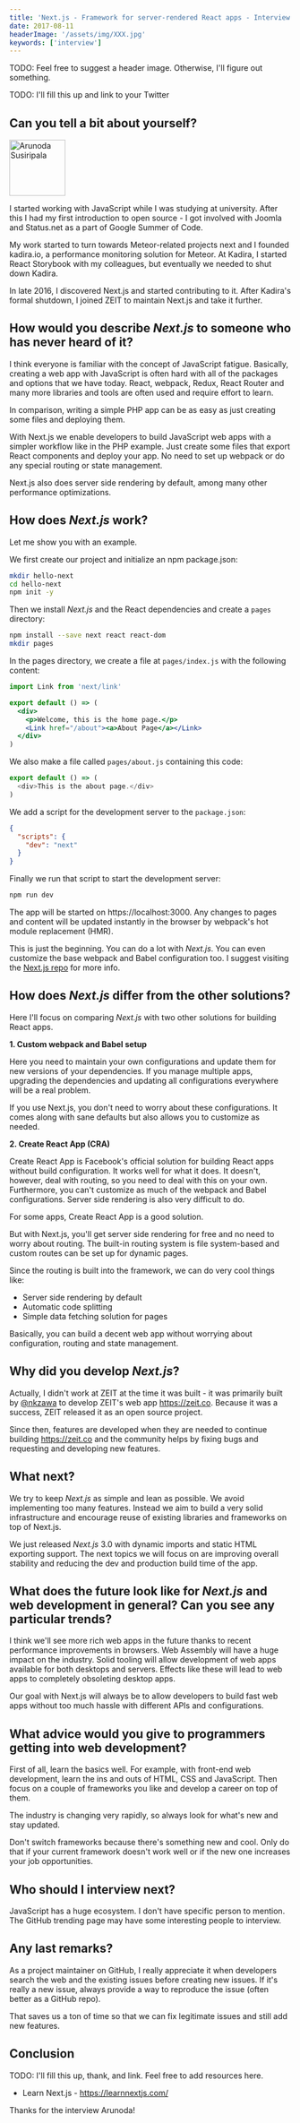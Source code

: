 ```yaml
---
title: 'Next.js - Framework for server-rendered React apps - Interview with Arunoda Susiripala'
date: 2017-08-11
headerImage: '/assets/img/XXX.jpg'
keywords: ['interview']
---
```


TODO: Feel free to suggest a header image. Otherwise, I'll figure out something.

TODO: I'll fill this up and link to your Twitter

## Can you tell a bit about yourself?

<p>
<span class="author">
  <img src="https://www.gravatar.com/avatar/ab13df38843556b57f7d2f6fe78003cf?s=200" alt="Arunoda Susiripala" class="author" width="100" height="100" />
</span>

</p>

I started working with JavaScript while I was studying at university. After this I had my first introduction to open source - I got involved with Joomla and Status.net as a part of Google Summer of Code.

My work started to turn towards Meteor-related projects next and I founded kadira.io, a performance monitoring solution for Meteor. At Kadira, I started React Storybook with my colleagues, but eventually we needed to shut down Kadira.

In late 2016, I discovered Next.js and started contributing to it. After Kadira's formal shutdown, I joined ZEIT to maintain Next.js and take it further.

## How would you describe *Next.js* to someone who has never heard of it?

I think everyone is familiar with the concept of JavaScript fatigue. Basically, creating a web app with JavaScript is often hard with all of the packages and options that we have today. React, webpack, Redux, React Router and many more libraries and tools are often used and require effort to learn.

In comparison, writing a simple PHP app can be as easy as just creating some files and deploying them.

With Next.js we enable developers to build JavaScript web apps with a simpler workflow like in the PHP example. Just create some files that export React components and deploy your app. No need to set up webpack or do any special routing or state management.

Next.js also does server side rendering by default, among many other performance optimizations.

## How does *Next.js* work?

Let me show you with an example.

We first create our project and initialize an npm package.json:

```sh
mkdir hello-next
cd hello-next
npm init -y
```

Then we install *Next.js* and the React dependencies and create a `pages` directory:

```sh
npm install --save next react react-dom
mkdir pages
```

In the pages directory, we create a file at `pages/index.js` with the following content:

```jsx
import Link from 'next/link'

export default () => (
  <div>
    <p>Welcome, this is the home page.</p>
    <Link href="/about"><a>About Page</a></Link>
  </div>
)
```

We also make a file called `pages/about.js` containing this code:

```js
export default () => (
  <div>This is the about page.</div>
)
```

We add a script for the development server to the `package.json`:

```json
{
  "scripts": {
    "dev": "next"
  }
}
```

Finally we run that script to start the development server:

```sh
npm run dev
```

The app will be started on https://localhost:3000. Any changes to pages and content will be updated instantly in the browser by webpack's hot module replacement (HMR).

This is just the beginning. You can do a lot with *Next.js*. You can even customize the base webpack and Babel configuration too.
I suggest visiting the [Next.js repo](https://github.com/zeit/next.js) for more info.

## How does *Next.js* differ from the other solutions?

Here I'll focus on comparing *Next.js* with two other solutions for building React apps.

**1. Custom webpack and Babel setup**

Here you need to maintain your own configurations and update them for new versions of your dependencies. If you manage multiple apps, upgrading the dependencies and updating all configurations everywhere will be a real problem.

If you use Next.js, you don't need to worry about these configurations. It comes along with sane defaults but also allows you to customize as needed.

**2. Create React App (CRA)**

Create React App is Facebook's official solution for building React apps without build configuration. It works well for what it does. It doesn't, however, deal with routing, so you need to deal with this on your own. Furthermore, you can't customize as much of the webpack and Babel configurations. Server side rendering is also very difficult to do.

For some apps, Create React App is a good solution.

But with Next.js, you'll get server side rendering for free and no need to worry about routing. The built-in routing system is file system-based and custom routes can be set up for dynamic pages.

Since the routing is built into the framework, we can do very cool things like:

* Server side rendering by default
* Automatic code splitting
* Simple data fetching solution for pages

Basically, you can build a decent web app without worrying about configuration, routing and state management.

## Why did you develop *Next.js*?

Actually, I didn't work at ZEIT at the time it was built - it was primarily built by [@nkzawa](https://twitter.com/nkzawa) to develop ZEIT's web app https://zeit.co.
Because it was a success, ZEIT released it as an open source project.

Since then, features are developed when they are needed to continue building https://zeit.co and the community helps by fixing bugs and requesting and developing new features.

## What next?

We try to keep *Next.js* as simple and lean as possible. We avoid implementing too many features. Instead we aim to build a very solid infrastructure and encourage reuse of existing libraries and frameworks on top of Next.js.

We just released *Next.js* 3.0 with dynamic imports and static HTML exporting support. The next topics we will focus on are improving overall stability and reducing the dev and production build time of the app.

## What does the future look like for *Next.js* and web development in general? Can you see any particular trends?

I think we'll see more rich web apps in the future thanks to recent performance improvements in browsers. Web Assembly will have a huge impact on the industry. Solid tooling will allow development of web apps available for both desktops and servers. Effects like these will lead to web apps to completely obsoleting desktop apps.

Our goal with Next.js will always be to allow developers to build fast web apps without too much hassle with different APIs and configurations.

## What advice would you give to programmers getting into web development?

First of all, learn the basics well. For example, with front-end web development, learn the ins and outs of HTML, CSS and JavaScript. Then focus on a couple of frameworks you like and develop a career on top of them.

The industry is changing very rapidly, so always look for what's new and stay updated.

Don't switch frameworks because there's something new and cool. Only do that if your current framework doesn't work well or if the new one increases your job opportunities.

## Who should I interview next?

JavaScript has a huge ecosystem. I don't have specific person to mention. The GitHub trending page may have some interesting people to interview.

## Any last remarks?

As a project maintainer on GitHub, I really appreciate it when developers search the web and the existing issues before creating new issues. If it's really a new issue, always provide a way to reproduce the issue (often better as a GitHub repo).

That saves us a ton of time so that we can fix legitimate issues and still add new features.

## Conclusion

TODO: I'll fill this up, thank, and link. Feel free to add resources here.

* Learn Next.js - https://learnnextjs.com/

Thanks for the interview Arunoda!
